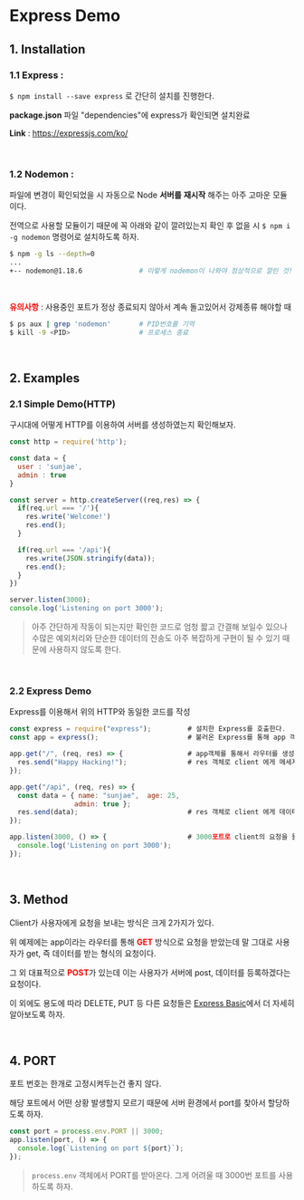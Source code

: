 # Express Demo

## 1. Installation

### 1.1 Express :

`$ npm install --save express` 로 간단히 설치를 진행한다.

**package.json** 파일 "dependencies"에 express가 확인되면 설치완료

**Link** : <https://expressjs.com/ko/>

<br>

### 1.2 Nodemon :

파일에 변경이 확인되었을 시 자동으로 Node **서버를** **재시작** 해주는 아주 고마운 모듈이다.

전역으로 사용할 모듈이기 때문에 꼭 아래와 같이 깔려있는지 확인 후 없을 시 `$ npm i -g nodemon` 명령어로 설치하도록 하자.

```bash
$ npm -g ls --depth=0
...
+-- nodemon@1.18.6 				# 이렇게 nodemon이 나와야 정상적으로 깔린 것!
```

<br>

<span style="color:red">**유의사항**</span> : 사용중인 포트가 정상 종료되지 않아서 계속 돌고있어서 강제종류 해야할 때

``` bash
$ ps aux | grep 'nodemon' 		# PID번호를 기억
$ kill -9 <PID> 				# 프로세스 종료
```

<br>

## 2. Examples

### 2.1 Simple Demo(HTTP)

구시대에 어떻게 HTTP를 이용하여 서버를 생성하였는지 확인해보자.

```js
const http = require('http');

const data = {
  user : 'sunjae',
  admin : true
}

const server = http.createServer((req,res) => {
  if(req.url === '/'){
    res.write('Welcome!')
    res.end();
  }

  if(req.url === '/api'){
    res.write(JSON.stringify(data));
    res.end();
  }
})

server.listen(3000);
console.log('Listening on port 3000');
```

> 아주 간단하게 작동이 되는지만 확인한 코드로 엄청 짧고 간결해 보일수 있으나 수많은 예외처리와 단순한 데이터의 전송도 아주 복잡하게 구현이 될 수 있기 때문에 사용하지 않도록 한다.

<br>

### 2.2 Express Demo

Express를 이용해서 위의 HTTP와 동일한 코드를 작성

```js
const express = require("express");			# 설치한 Express를 호출한다.
const app = express();						# 불러온 Express를 통해 app 객체를 생성

app.get("/", (req, res) => {				# app객체를 통해서 라우터를 생성한다.
  res.send("Happy Hacking!");				# res 객체로 client 에게 메세지 전송
});

app.get("/api", (req, res) => {
  const data = { name: "sunjae",  age: 25, 
                admin: true };
  res.send(data);							# res 객체로 client 에게 데이터 전송
});

app.listen(3000, () => {					# 3000포트로 client의 요청을 들음
  console.log('Listening on port 3000');
});
```

<br>

## 3. Method

Client가 사용자에게 요청을 보내는 방식은 크게 2가지가 있다.

위 예제에는 app이라는 라우터를 통해 <span style="color:red">**GET**</span> 방식으로 요청을 받았는데 말 그대로 사용자가 get, 즉 데이터를 받는 형식의 요청이다.

그 외 대표적으로 <span style="color:red">**POST**</span>가 있는데 이는 사용자가 서버에 post, 데이터를 등록하겠다는 요청이다.

이 외에도 용도에 따라 DELETE, PUT 등 다른 요청들은 [Express Basic](https://github.com/Sunjae-Kim/TIL/tree/master/javascript/Express/Express-basic)에서 더 자세히 알아보도록 하자.

<br>

## 4. PORT
포트 번호는 한개로 고정시켜두는건 좋지 않다.

해당 포트에서 어떤 상황 발생할지 모르기 때문에 서버 환경에서 port를 찾아서 할당하도록 하자.

```js
const port = process.env.PORT || 3000;
app.listen(port, () => {
  console.log(`Listening on port ${port}`);
});
```

> `process.env` 객체에서 PORT를 받아온다. 그게 어려울 때 3000번 포트를 사용하도록 하자.